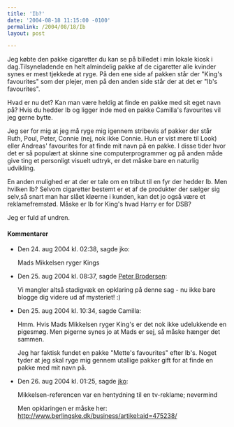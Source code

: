 ```yaml
---
title: 'Ib?'
date: '2004-08-18 11:15:00 -0100'
permalink: /2004/08/18/Ib
layout: post

---
```

Jeg købte den pakke cigaretter du kan se på billedet i min lokale kiosk i dag.Tilsyneladende en helt almindelig pakke af de cigaretter alle kvinder synes er mest tjekkede at ryge. På den ene side af pakken står der "King's favourites" som der plejer, men på den anden side står der at det er "Ib's favourites".

<amp-img alt="Ibs cigaretter"
  src="{{ site.baseurl }}{% link images/things/Prinsib.png %}"
  width="280"
  height="349"></amp-img>
Hvad er nu det? Kan man være heldig at finde en pakke med sit eget navn på? Hvis du hedder Ib og ligger inde med en pakke Camilla's favourites vil jeg gerne bytte.

Jeg ser for mig at jeg må ryge mig igennem stribevis af pakker der står Ruth, Poul, Peter, Connie (nej, nok ikke Connie. Hun er vist mere til Look) eller Andreas' favourites for at finde mit navn på en pakke. I disse tider hvor det er så populært at skinne sine computerprogrammer og på anden måde give ting et personligt visuelt udtryk, er det måske bare en naturlig udvikling.

En anden mulighed er at der er tale om en tribut til en fyr der hedder Ib. Men hvilken Ib? Selvom cigaretter bestemt er et af de produkter der sælger sig selv,så snart man har slået kløerne i kunden, kan det jo også være et reklamefremstød. Måske er Ib for King's hvad Harry er for DSB?

Jeg er fuld af undren.

<div class="vintage-comments">
<h4>Kommentarer </h4>
<ul class="vintage-comments-list"><li>
<p class="comment-meta">Den <time datetime="2004-08-24T14:38:30+02:00">24. aug 2004 kl.  02:38</time>, sagde jko:</p>
<p>Mads Mikkelsen ryger Kings</p>
</li>
<li>
<p class="comment-meta">Den <time datetime="2004-08-25T20:37:21+02:00">25. aug 2004 kl.  08:37</time>, sagde <a href="http://pe.ter.dk/">Peter Brodersen</a>:</p>
<p>Vi mangler altså stadigvæk en opklaring på denne sag - nu ikke bare blogge dig videre ud af mysteriet! :)</p>
</li>
<li>
<p class="comment-meta">Den <time datetime="2004-08-25T22:34:00+02:00">25. aug 2004 kl.  10:34</time>, sagde Camilla:</p>
<p>Hmm. Hvis Mads Mikkelsen ryger King's er det nok ikke udelukkende en pigesmøg. Men pigerne synes jo at Mads er sej, så måske hænger det sammen.</p>
<p>Jeg har faktisk fundet en pakke "Mette's favourites" efter Ib's. Noget tyder at jeg skal ryge mig gennem utallige pakker gift for at finde en pakke med mit navn på.</p>
</li>
<li>
<p class="comment-meta">Den <time datetime="2004-08-26T13:25:16+02:00">26. aug 2004 kl.  01:25</time>, sagde <a href="http://www.berlingske.dk/business/artikel:aid=475238/">jko</a>:</p>
<p>Mikkelsen-referencen var en hentydning til en tv-reklame; nevermind</p>
<p>Men opklaringen er måske her:<br /><a href="http://www.berlingske.dk/business/artikel:aid=475238/">http://www.berlingske.dk/business/artikel:aid=475238/</a></p>
</li>
</ul>
</div>

